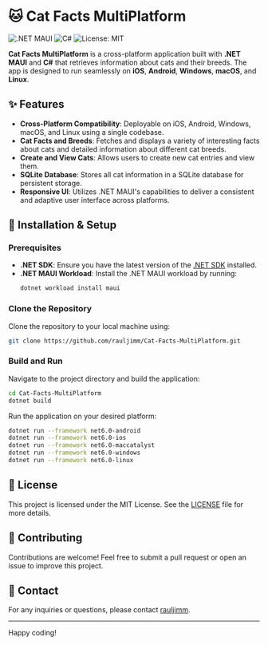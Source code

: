 # 🐱 Cat Facts MultiPlatform

![.NET MAUI](https://img.shields.io/badge/.NET%20MAUI-Framework-blueviolet)
![C#](https://img.shields.io/badge/C%23-Language-blue)
![License: MIT](https://img.shields.io/badge/License-MIT-green)

**Cat Facts MultiPlatform** is a cross-platform application built with **.NET MAUI** and **C#** that retrieves information about cats and their breeds. The app is designed to run seamlessly on **iOS**, **Android**, **Windows**, **macOS**, and **Linux**.

## ✨ Features

- **Cross-Platform Compatibility**: Deployable on iOS, Android, Windows, macOS, and Linux using a single codebase.
- **Cat Facts and Breeds**: Fetches and displays a variety of interesting facts about cats and detailed information about different cat breeds.
- **Create and View Cats**: Allows users to create new cat entries and view them.
- **SQLite Database**: Stores all cat information in a SQLite database for persistent storage.
- **Responsive UI**: Utilizes .NET MAUI's capabilities to deliver a consistent and adaptive user interface across platforms.

## 🚀 Installation & Setup

### Prerequisites

- **.NET SDK**: Ensure you have the latest version of the [.NET SDK](https://dotnet.microsoft.com/download/dotnet) installed.
- **.NET MAUI Workload**: Install the .NET MAUI workload by running:
  ```bash
  dotnet workload install maui
  ```

### Clone the Repository

Clone the repository to your local machine using:
```bash
git clone https://github.com/rauljimm/Cat-Facts-MultiPlatform.git
```

### Build and Run

Navigate to the project directory and build the application:
```bash
cd Cat-Facts-MultiPlatform
dotnet build
```

Run the application on your desired platform:
```bash
dotnet run --framework net6.0-android
dotnet run --framework net6.0-ios
dotnet run --framework net6.0-maccatalyst
dotnet run --framework net6.0-windows
dotnet run --framework net6.0-linux
```

## 📜 License

This project is licensed under the MIT License. See the [LICENSE](LICENSE) file for more details.

## 🤝 Contributing

Contributions are welcome! Feel free to submit a pull request or open an issue to improve this project.

## 📧 Contact

For any inquiries or questions, please contact [rauljimm](https://github.com/rauljimm).

---

Happy coding!
